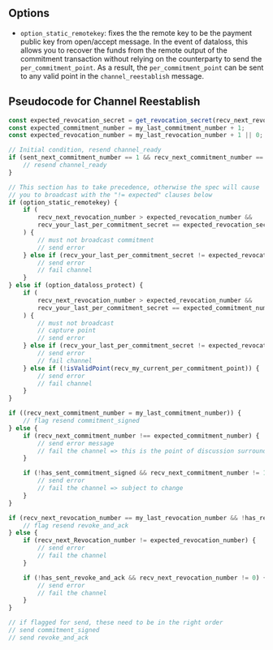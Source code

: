 ## Options

-   `option_static_remotekey`: fixes the the remote key to be the payment public key from open/accept message. In the event of dataloss, this allows you to recover the funds from the remote output of the commitment transaction without relying on the counterparty to send the `per_commitment_point`. As a result, the `per_commitment_point` can be sent to any valid point in the `channel_reestablish` message.

## Pseudocode for Channel Reestablish

```typescript
const expected_revocation_secret = get_revocation_secret(recv_next_revocation_number - 1);
const expected_commitment_number = my_last_commitment_number + 1;
const expected_revocation_number = my_last_revocation_number + 1 || 0;

// Initial condition, resend channel_ready
if (sent_next_commitment_number == 1 && recv_next_commitment_number == 1) {
    // resend channel_ready
}

// This section has to take precedence, otherwise the spec will cause
// you to broadcast with the "!= expected" clauses below
if (option_static_remotekey) {
    if (
        recv_next_revocation_number > expected_revocation_number &&
        recv_your_last_per_commitment_secret == expected_revocation_secret
    ) {
        // must not broadcast commitment
        // send error
    } else if (recv_your_last_per_commitment_secret != expected_revocation_secret) {
        // send error
        // fail channel
    }
} else if (option_dataloss_protect) {
    if (
        recv_next_revocation_number > expected_revocation_number &&
        recv_your_last_per_commitment_secret == expected_commitment_number
    ) {
        // must not broadcast
        // capture point
        // send error
    } else if (recv_your_last_per_commitment_secret != expected_revocation_secret) {
        // send error
        // fail channel
    } else if (!isValidPoint(recv_my_current_per_commitment_point)) {
        // send error
        // fail channel
    }
}

if ((recv_next_commitment_number = my_last_commitment_number)) {
    // flag resend commitment_signed
} else {
    if (recv_next_commitment_number !== expected_commitment_number) {
        // send error message
        // fail the channel => this is the point of discussion surrounding waiting for a peer to send an error message
    }

    if (!has_sent_commitment_signed && recv_next_commitment_number != 1) {
        // send error
        // fail the channel => subject to change
    }
}

if (recv_next_revocation_number == my_last_revocation_number && !has_recv_closing_signed) {
    // flag resend revoke_and_ack
} else {
    if (recv_next_Revocation_number != expected_revocation_number) {
        // send error
        // fail the channel
    }

    if (!has_sent_revoke_and_ack && recv_next_revocation_number != 0) {
        // send error
        // fail the channel
    }
}

// if flagged for send, these need to be in the right order
// send commitment_signed
// send revoke_and_ack
```
